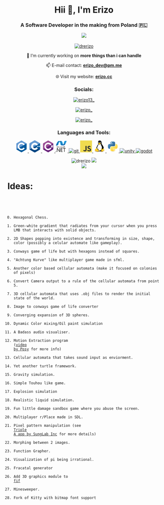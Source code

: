 <h1 align="center">Hii 👋, I'm Erizo</h1>
<h3 align="center">A Software Developer in the making from Poland 🇵🇱</h3>
<p align="center">
  <img src="https://moe-counter.glitch.me/get/@erizo?theme=rule34">
</p>
<div align="center"">
  <a href="https://github.com/ryo-ma/github-profile-trophy"><img align="center" src="https://github-profile-trophy.vercel.app/?username=drerizo&title=MultiLanguage,Experience,Commits,Repositories,Stars,Followers,Issues,PullRequest&theme=radical" alt="drerizo" /></a> 
</div>

<p align="center">
  
<p align="center"> 🔭 I’m currently working on <b>more things than i can handle</b> </p>
<p align="center">📫 E-mail contact: <b> <a href="mailto:erizo_dev@pm.me">erizo_dev@pm.me </a> </b> </p>
<p align="center">🌐 Visit my website: <b> <a href="https://erizo.cc">erizo.cc</a> </b> </p>

</p>
<h3 align="center">Socials:</h3>
<p align="center"> <a href="https://twitter.com/erizo13_" target="blank"><img src="https://img.shields.io/twitter/follow/erizo13_?logo=twitter&style=for-the-badge" alt="erizo13_" width="180"/></a> </p>
<p align="center"> <a href="https://www.youtube.com/channel/UCM0F19VyURFhUi5vBkmUw1Q" target="blank"><img align="center" src="https://img.shields.io/youtube/channel/subscribers/UCM0F19VyURFhUi5vBkmUw1Q?style=for-the-badge&logo=youtube&labelColor=grey" alt="erizo_" height="30" /></a> </p>
<p align="center"> <a href="https://discord.com/users/539100425463529472" target="blank"><img align="center" src="https://i.imgur.com/S0hfovl.png" alt="erizo_" height="30" width="180" /></a> </p>
<h3 align="center">Languages and Tools:</h3>
<p align="center"> 
<a href="https://www.cprogramming.com/" target="_blank" rel="noreferrer"> <img src="https://raw.githubusercontent.com/devicons/devicon/master/icons/c/c-original.svg" alt="c" width="40" height="40"/> </a>
  <a href="https://www.w3schools.com/cpp/" target="_blank" rel="noreferrer"> <img src="https://raw.githubusercontent.com/devicons/devicon/master/icons/cplusplus/cplusplus-original.svg" alt="cplusplus" width="40" height="40"/> </a>
  <a href="https://www.w3schools.com/cs/" target="_blank" rel="noreferrer"> <img src="https://raw.githubusercontent.com/devicons/devicon/master/icons/csharp/csharp-original.svg" alt="csharp" width="40" height="40"/> </a> 
  <a href="https://dotnet.microsoft.com/" target="_blank" rel="noreferrer"> <img src="https://raw.githubusercontent.com/devicons/devicon/master/icons/dot-net/dot-net-original-wordmark.svg" alt="dotnet" width="40" height="40"/> </a> 
  <a href="https://git-scm.com/" target="_blank" rel="noreferrer"> <img src="https://www.vectorlogo.zone/logos/git-scm/git-scm-icon.svg" alt="git" width="40" height="40"/> </a> 
  <a href="https://developer.mozilla.org/en-US/docs/Web/JavaScript" target="_blank" rel="noreferrer"> <img src="https://raw.githubusercontent.com/devicons/devicon/master/icons/javascript/javascript-original.svg" alt="javascript" width="40" height="40"/> </a> 
  <a href="https://www.linux.org/" target="_blank" rel="noreferrer"> <img src="https://raw.githubusercontent.com/devicons/devicon/master/icons/linux/linux-original.svg" alt="linux" width="40" height="40"/> </a> 
  <a href="https://www.python.org" target="_blank" rel="noreferrer"> <img src="https://raw.githubusercontent.com/devicons/devicon/master/icons/python/python-original.svg" alt="python" width="40" height="40"/> </a> 
  <a href="https://unity.com/" target="_blank" rel="noreferrer"> <img src="https://www.vectorlogo.zone/logos/unity3d/unity3d-icon.svg" alt="unity" width="40" height="40"/> </a>
  <a href="https://godotengine.org" target="_blank" rel="noreferrer"> <img src="https://www.vectorlogo.zone/logos/godotengine/godotengine-icon.svg" alt="godot" width="40" height="40"/> </a> 
</p>
<div align="center"">
  <img src="https://github-readme-streak-stats.herokuapp.com/?user=drerizo&layout=compact&theme=midnight-purple&hide_border=true&bg_color=000000&text_color=6e93b5" alt="drerizo" />
  <img src="https://github-readme-stats.vercel.app//api?username=drerizo&count_private=true&show_icons=true&theme=midnight-purple&hide_border=true&&bg_color=000000&text_color=6e93b5" /><br>
  <img src="https://github-readme-stats.vercel.app/api/top-langs/?username=drerizo&layout=compact&theme=midnight-purple&hide_border=true&bg_color=000000&text_color=6e93b5" /><br>
</div>
<h1>Ideas:</h1>
<code>
  
  0. Hexagonal Chess.
  1. Green-white gradient that radiates from your cursor when you press LMB that interacts with solid objects.
  2. 2D Shapes popping into existence and transforming in size, shape, color (possibly a celular automate like gameplay).
  3. Conways game of life but with hexagons instead of squares.
  4. "Achtung Kurve" like multiplayer game made in sfml.
  5. Another color based cellular automata (make it focused on colonies of pixels)
  6. Convert Camera output to a rule of the cellular automata from point 5.
  7. 3D cellular automata that uses .obj files to render the initial state of the world.
  8. Image to conways game of life converter
  9. Converging expansion of 3D spheres.
  10. Dynamic Color mixing/Oil paint simulation
  11. A Badass audio visualiser.
  12. Motion Extraction program (<a href="https://www.youtube.com/watch?v=NSS6yAMZF78" target="_blank" rel="noreferrer">video by Posy</a> for more info)
  13. Cellular automata that takes sound input as enviorment.
  14. Yet another turtle framework.
  15. Gravity simulation.
  16. Simple Touhou like game.
  17. Explosion simulation
  18. Realistic liquid simulation.
  19. Fun little damage sandbox game where you abuse the screen.
  20. Multiplayer r/Place made in SDL.
  21. Pixel pattern manipulation (see <a href="https://www.appbrain.com/app/triple-a/com.sunglab.tripleafree" target="_blank" rel="noreferrer">Triple A app by SungLab Inc</a> for more details)
  22. Morphing between 2 images.
  23. Function Grapher.
  24. Visualization of pi being irrational.
  25. Fracatal generator
  26. Add 3D graphics module to <a href="https://github.com/rxn7/fif" target="_blank" rel="noreferrer">fif</a>
  27. Minesweeper.
  28. Fork of Kitty with bitmap font support
  
</code>
